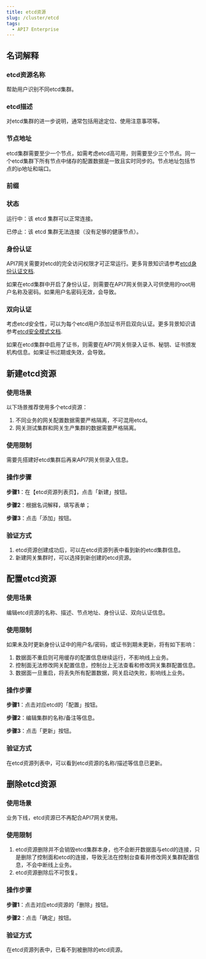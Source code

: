 ```yaml
---
title: etcd资源
slug: /cluster/etcd
tags:
  - API7 Enterprise
---
```


## 名词解释

### etcd资源名称
帮助用户识别不同etcd集群。

### etcd描述
对etcd集群的进一步说明，通常包括用途定位、使用注意事项等。

### 节点地址
etcd集群需要至少一个节点，如需考虑etcd高可用，则需要至少三个节点。同一个etcd集群下所有节点中储存的配置数据是一致且实时同步的。节点地址包括节点的ip地址和端口。

### 前缀

### 状态
运行中：该 etcd 集群可以正常连接。

已停止：该 etcd 集群无法连接（没有足够的健康节点）。

### 身份认证
API7网关需要对etcd的完全访问权限才可正常运行。更多背景知识请参考[etcd身份认证文档](https://etcd.io/docs/v2.3/authentication/).

如果在etcd集群中开启了身份认证，则需要在API7网关侧录入可供使用的root用户名称及密码。如果用户名密码无效，会导致。

### 双向认证
考虑etcd安全性，可以为每个etcd用户添加证书开启双向认证。更多背景知识请参考[etcd安全模式文档](https://etcd.io/docs/v3.2/op-guide/security/).

如果在etcd集群中启用了证书，则需要在API7网关侧录入证书、秘钥、证书颁发机构信息。如果证书过期或失效，会导致。

## 新建etcd资源
### 使用场景
以下场景推荐使用多个etcd资源：
1. 不同业务的网关配置数据需要严格隔离，不可混用etcd。
2. 网关测试集群和网关生产集群的数据需要严格隔离。

### 使用限制
需要先搭建好etcd集群后再来API7网关侧录入信息。

### 操作步骤
**步骤1**：在【etcd资源列表页】，点击「新建」按钮。

**步骤2**：根据名词解释，填写表单；

**步骤3**：点击「添加」按钮。

### 验证方式
1. etcd资源创建成功后，可以在etcd资源列表中看到新的etcd集群信息。
2. 新建网关集群时，可以选择到新创建的etcd资源。

## 配置etcd资源
### 使用场景
编辑etcd资源的名称、描述、节点地址、身份认证、双向认证信息。
### 使用限制
如果未及时更新身份认证中的用户名/密码，或证书到期未更新，将有如下影响：
1. 数据面不重启则可用缓存的配置信息继续运行，不影响线上业务。
2. 控制面无法修改网关配置信息，控制台上无法查看和修改网关集群配置信息。
3. 数据面一旦重启，将丢失所有配置数据，网关启动失败，影响线上业务。
### 操作步骤

**步骤1**：点击对应etcd的「配置」按钮。

**步骤2**：编辑集群的名称/备注等信息。

**步骤3**：点击「更新」按钮。

### 验证方式
在etcd资源列表中，可以看到etcd资源的名称/描述等信息已更新。

## 删除etcd资源
### 使用场景
业务下线，etcd资源已不再配合API7网关使用。
### 使用限制
1. etcd资源删除并不会销毁etcd集群本身，也不会断开数据面与etcd的连接，只是删除了控制面和etcd的连接，导致无法在控制台查看并修改网关集群配置信息，不会中断线上业务。
2. etcd资源删除后不可恢复。
### 操作步骤

**步骤1**：点击对应etcd资源的「删除」按钮。

**步骤2**：点击「确定」按钮。
### 验证方式
在etcd资源列表中，已看不到被删除的etcd资源。
